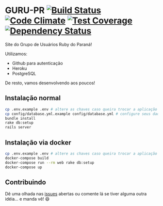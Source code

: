 # GURU-PR [![Build Status](https://travis-ci.org/guru-pr/gurupr.svg?branch=master)](https://travis-ci.org/guru-pr/gurupr) [![Code Climate](https://codeclimate.com/github/guru-pr/gurupr/badges/gpa.svg)](https://codeclimate.com/github/guru-pr/gurupr) [![Test Coverage](https://codeclimate.com/github/guru-pr/gurupr/badges/coverage.svg)](https://codeclimate.com/github/guru-pr/gurupr) [![Dependency Status](https://img.shields.io/gemnasium/guru-pr/gurupr.svg)](https://gemnasium.com/guru-pr/gurupr)

Site do Grupo de Usuários Ruby do Paraná!

Utilizamos:
- Github para autenticação
- Heroku
- PostgreSQL

De resto, vamos desenvolvendo aos poucos!

## Instalação normal

```bash
cp .env.example .env # altere as chaves caso queira trocar a aplicação
cp config/database.yml.example config/database.yml # configure seus dados de acesso ao DB
bundle install
rake db:setup
rails server
```

## Instalação via docker

```bash
cp .env.example .env # altere as chaves caso queira trocar a aplicação
docker-compose build
docker-compose run --rm web rake db:setup
docker-compose up
```

## Contribuindo

Dê uma olhada nas [issues](https://github.com/guru-pr/gurupr/issues) abertas ou comente lá se tiver alguma outra idéia... e manda vê! 😄
